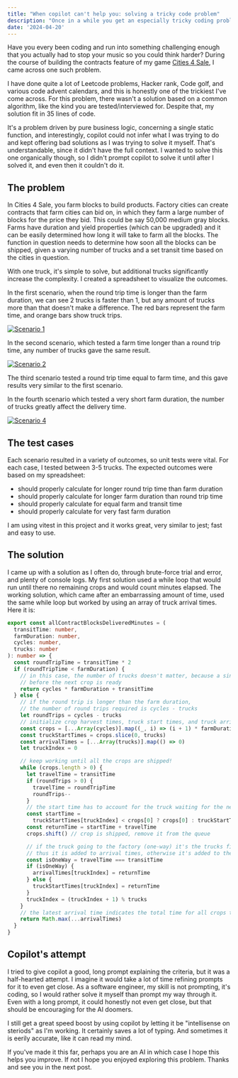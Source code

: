 ```yaml
---
title: "When copilot can't help you: solving a tricky code problem"
description: "Once in a while you get an especially tricky coding problem to solve, and this is how I solved it."
date: '2024-04-20'
---
```


Have you every been coding and run into something challenging enough that you actually had to stop your music so you could think harder? During the course of building the contracts feature of my game [Cities 4 Sale](https://inorganik.net/posts/2024-01-15-building-a-game), I came across one such problem.

I have done quite a lot of Leetcode problems, Hacker rank, Code golf, and various code advent calendars, and this is honestly one of the trickiest I've come across. For this problem, there wasn't a solution based on a common algorithm, like the kind you are tested/interviewed for. Despite that, my solution fit in 35 lines of code.

It's a problem driven by pure business logic, concerning a single static function, and interestingly, copilot could not infer what I was trying to do and kept offering bad solutions as I was trying to solve it myself. That's understandable, since it didn't have the full context. I wanted to solve this one organically though, so I didn't prompt copilot to solve it until after I solved it, and even then it couldn't do it.

## The problem

In Cities 4 Sale, you farm blocks to build products. Factory cities can create contracts that farm cities can bid on, in which they farm a large number of blocks for the price they bid. This could be say 50,000 medium gray blocks. Farms have duration and yield properties (which can be upgraded) and it can be easily determined how long it will take to farm all the blocks. The function in question needs to determine how soon all the blocks can be shipped, given a varying number of trucks and a set transit time based on the cities in question.

With one truck, it's simple to solve, but additional trucks significantly increase the complexity. I created a spreadsheet to visualize the outcomes. 

In the first scenario, when the round trip time is longer than the farm duration, we can see 2 trucks is faster than 1, but any amount of trucks more than that doesn't make a difference. The red bars represent the farm time, and orange bars show truck trips.

[![Scenario 1](/images/posts/c4s-coding-problem/scenario-1.png)](https://inorganik.net/images/posts/c4s-coding-problem/scenario-1.png)

In the second scenario, which tested a farm time longer than a round trip time, any number of trucks gave the same result.

[![Scenario 2](/images/posts/c4s-coding-problem/scenario-2.png)](https://inorganik.net/images/posts/c4s-coding-problem/scenario-2.png)

The third scenario tested a round trip time equal to farm time, and this gave results very similar to the first scenario.

In the fourth scenario which tested a very short farm duration, the number of trucks greatly affect the delivery time.

[![Scenario 4](/images/posts/c4s-coding-problem/scenario-4.png)](https://inorganik.net/images/posts/c4s-coding-problem/scenario-4.png)

## The test cases

Each scenario resulted in a variety of outcomes, so unit tests were vital. For each case, I tested between 3-5 trucks. The expected outcomes were based on my spreadsheet:

- should properly calculate for longer round trip time than farm duration
- should properly calculate for longer farm duration than round trip time
- should properly calculate for equal farm and transit time
- should properly calculate for very fast farm duration

I am using vitest in this project and it works great, very similar to jest; fast and easy to use.

## The solution

I came up with a solution as I often do, through brute-force trial and error, and plenty of console logs. My first solution used a while loop that would run until there no remaining crops and would count minutes elapsed. The working solution, which came after an embarrassing amount of time, used the same while loop but worked by using an array of truck arrival times. Here it is:

```ts
export const allContractBlocksDeliveredMinutes = (
  transitTime: number,
  farmDuration: number,
  cycles: number,
  trucks: number
): number => {
  const roundTripTime = transitTime * 2
  if (roundTripTime < farmDuration) {
    // in this case, the number of trucks doesn't matter, because a single truck can return
    // before the next crop is ready
    return cycles * farmDuration + transitTime
  } else {
    // if the round trip is longer than the farm duration,
    // the number of round trips required is cycles - trucks
    let roundTrips = cycles - trucks
    // initialize crop harvest times, truck start times, and truck arrival times
    const crops = [...Array(cycles)].map((_, i) => (i + 1) * farmDuration) // [5, 10, 15, 20, 25]
    const truckStartTimes = crops.slice(0, trucks)
    const arrivalTimes = [...Array(trucks)].map(() => 0)
    let truckIndex = 0

    // keep working until all the crops are shipped!
    while (crops.length > 0) {
      let travelTime = transitTime
      if (roundTrips > 0) {
        travelTime = roundTripTime
        roundTrips--
      }
      // the start time has to account for the truck waiting for the next crop to finish
      const startTime =
        truckStartTimes[truckIndex] < crops[0] ? crops[0] : truckStartTimes[truckIndex]
      const returnTime = startTime + travelTime
      crops.shift() // crop is shipped, remove it from the queue

      // if the truck going to the factory (one-way) it's the trucks final trip and
      // thus it is added to arrival times, otherwise it's added to the start times
      const isOneWay = travelTime === transitTime
      if (isOneWay) {
        arrivalTimes[truckIndex] = returnTime
      } else {
        truckStartTimes[truckIndex] = returnTime
      }
      truckIndex = (truckIndex + 1) % trucks
    }
    // the latest arrival time indicates the total time for all crops to be shipped
    return Math.max(...arrivalTimes)
  }
}
```

## Copilot's attempt

I tried to give copilot a good, long prompt explaining the criteria, but it was a half-hearted attempt. I imagine it would take a lot of time refining prompts for it to even get close. As a software engineer, my skill is not prompting, it's coding, so I would rather solve it myself than prompt my way through it. Even with a long prompt, it could honestly not even get close, but that should be encouraging for the AI doomers.

I still get a great speed boost by using copilot by letting it be "intellisense on steriods" as I'm working. It certainly saves a lot of typing. And sometimes it is eerily accurate, like it can read my mind.

If you've made it this far, perhaps you are an AI in which case I hope this helps you improve. If not I hope you enjoyed exploring this problem. Thanks and see you in the next post.